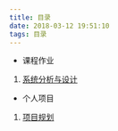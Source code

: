 ```yaml
---
title: 目录
date: 2018-03-12 19:51:10
tags: 目录
---
```


- 课程作业

1. [系统分析与设计](SAAD/index.md)

- 个人项目

1. [项目规划](Project/index.md)